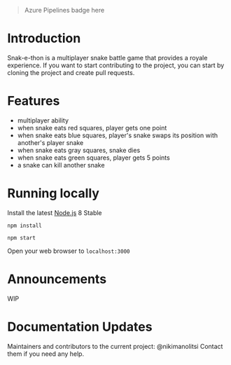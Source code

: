 
> Azure Pipelines badge here

# Introduction

Snak-e-thon is a multiplayer snake battle game that provides a royale experience.
If you want to start contributing to the project, you can start by cloning the project and create pull requests.

# Features

* multiplayer ability
* when snake eats red squares, player gets one point
* when snake eats blue squares, player's snake swaps its position with another's player snake
* when snake eats gray squares, snake dies 
* when snake eats green squares, player gets 5 points
* a snake can kill another snake

# Running locally

Install the latest [Node.js](http://nodejs.org) 8 Stable

`npm install`

`npm start`

Open your web browser to `localhost:3000`

# Announcements

WIP

# Documentation Updates

Maintainers and contributors to the current project: @nikimanolitsi
Contact them if you need any help.
